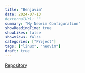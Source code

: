 ```yaml
---
title: "Benjavim"
date: 2024-07-13
#externalUrl: ""
summary: "My Neovim Configuration"
showReadingTime: true
showLikes: false
showViews: false
categories: ["Project"]
tags: ["linux", "neovim"]
draft: true
---
```



[Repository](https://github.com/bitSheriff/Benjavim)
